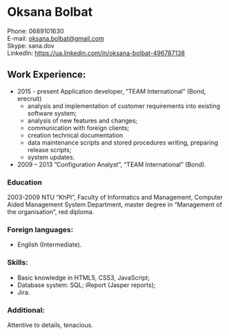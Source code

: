 # Oksana Bolbat #

Phone: 0689101630   
E-mail: oksana.bolbat@gmail.com  
Skype: sana.dov  
LinkedIn: https://ua.linkedin.com/in/oksana-bolbat-496787138  

## Work Experience: ##  
* 2015 - present Application developer, “TEAM International” (Bond, erecruit)
    * analysis and implementation of customer requirements into existing software system;
    * analysis of new features and changes;
    * communication with foreign clients;
    * creation technical documentation
    * data maintenance scripts and stored procedures writing, preparing release scripts;
    * system updates.
* 2009 – 2013 ”Configuration Analyst”, “TEAM International” (Bond).

### Education ###  
2003-2009 NTU “KhPI”, Faculty of Informatics and Management, Computer
Aided Management System Department, master degree in
“Management of the organisation”, red diploma.

### Foreign languages: ###
* English (Intermediate).

### Skills: ###
* Basic knowledge in HTML5, CSS3, JavaScript;
* Database system: SQL; iReport (Jasper reports);
* Jira.

### Additional: ### 
Attentive to details, tenacious.

